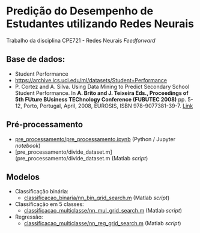 # Predição do Desempenho de Estudantes utilizando Redes Neurais
Trabalho da disciplina CPE721 - Redes Neurais *Feedforward*

## Base de dados: 
- Student Performance
- https://archive.ics.uci.edu/ml/datasets/Student+Performance
- P. Cortez and A. Silva. Using Data Mining to Predict Secondary School Student Performance. In **A. Brito and J. Teixeira Eds., Proceedings of 5th FUture BUsiness TEChnology Conference (FUBUTEC 2008)** pp. 5-12, Porto, Portugal, April, 2008, EUROSIS, ISBN 978-9077381-39-7. [Link](http://www3.dsi.uminho.pt/pcortez/student.pdf)

## Pré-processamento
- [pre_processamento/pre_processamento.ipynb](pre_processamento/pre_processamento.pynb) (Python / Jupyter *notebook*)
- [pre_processamento/divide_dataset.m](pre_processamento/divide_dataset.m (Matlab *script*)

## Modelos
- Classificação binária:
	- [classificacao_binaria/nn_bin_grid_search.m](classificacao_binaria/nn_bin_grid_search.m) (Matlab *script*)
- Classificação em 5 classes:
	- [classificacao_multiclasse/nn_mul_grid_search.m](classificacao_binaria/nn_mul_grid_search.m) (Matlab *script*)
- Regressão:
	- [classificacao_multiclasse/nn_reg_grid_search.m](classificacao_binaria/nn_reg_grid_search.m) (Matlab *script*)
